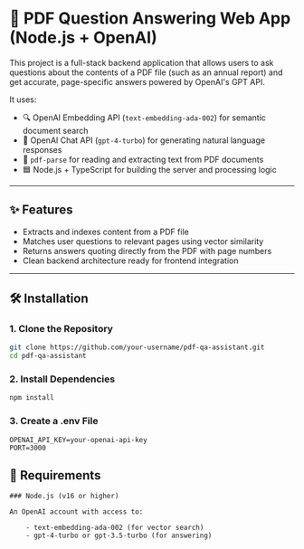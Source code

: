 # 📄 PDF Question Answering Web App (Node.js + OpenAI)

This project is a full-stack backend application that allows users to ask questions about the contents of a PDF file (such as an annual report) and get accurate, page-specific answers powered by OpenAI's GPT API.

It uses:
- 🔍 OpenAI Embedding API (`text-embedding-ada-002`) for semantic document search
- 🧠 OpenAI Chat API (`gpt-4-turbo`) for generating natural language responses
- 📄 `pdf-parse` for reading and extracting text from PDF documents
- 🟦 Node.js + TypeScript for building the server and processing logic

---

## ✨ Features

- Extracts and indexes content from a PDF file
- Matches user questions to relevant pages using vector similarity
- Returns answers quoting directly from the PDF with page numbers
- Clean backend architecture ready for frontend integration

---

## 🛠 Installation

### 1. Clone the Repository

```bash
git clone https://github.com/your-username/pdf-qa-assistant.git
cd pdf-qa-assistant
```
### 2. Install Dependencies
```bash
npm install
```

### 3. Create a .env File
```env
OPENAI_API_KEY=your-openai-api-key
PORT=3000
```

## 🔐 Requirements

    ### Node.js (v16 or higher)

    An OpenAI account with access to:

        - text-embedding-ada-002 (for vector search)
        - gpt-4-turbo or gpt-3.5-turbo (for answering)